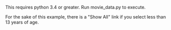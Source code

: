 This requires python 3.4 or greater. Run movie_data.py to execute.

For the sake of this example, there is a "Show All" link if you select less than 13 years of age.